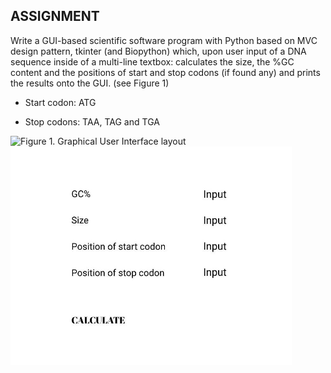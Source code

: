 ## ASSIGNMENT

Write a GUI-based scientific software program with Python based on MVC design pattern, tkinter (and Biopython) which, upon user input of a DNA sequence inside of a multi-line textbox: calculates the size, the %GC content and the positions of start and stop codons (if found any) and prints the results onto the GUI. (see Figure 1)

+ Start codon: ATG

+ Stop codons: TAA, TAG and TGA

![Figure 1. Graphical User Interface layout](assets/layout_img.jpg)
<img src="layout_img.jpg" width="450" height="350">
